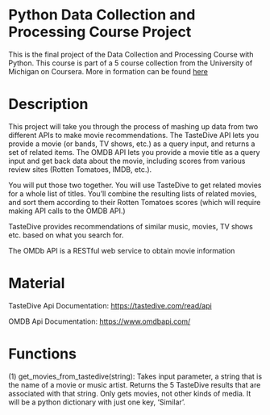 # Python Data Collection and Processing Course Project
This is the final project of the Data Collection and Processing Course with Python. This course is part of a 5 course collection from the University of Michigan on Coursera. More in formation can be found [here](https://www.coursera.org/learn/data-collection-processing-python/home/welcome)

# Description
This project will take you through the process of mashing up data from two different APIs to make movie recommendations. The TasteDive API lets you provide a movie (or bands, TV shows, etc.) as a query input, and returns a set of related items. The OMDB API lets you provide a movie title as a query input and get back data about the movie, including scores from various review sites (Rotten Tomatoes, IMDB, etc.).

You will put those two together. You will use TasteDive to get related movies for a whole list of titles. You’ll combine the resulting lists of related movies, and sort them according to their Rotten Tomatoes scores (which will require making API calls to the OMDB API.)

TasteDive provides recommendations of similar music, movies, TV shows etc. based on what you search for.

The OMDb API is a RESTful web service to obtain movie information


# Material
TasteDive Api Documentation: https://tastedive.com/read/api

OMDB Api Documentation: https://www.omdbapi.com/

# Functions
(1) get_movies_from_tastedive(string):
Takes input parameter, a string that is the name of a movie or music artist. Returns the 5 TasteDive results that are associated with that string. Only gets movies, not other kinds of media. It will be a python dictionary with just one key, ‘Similar’.
